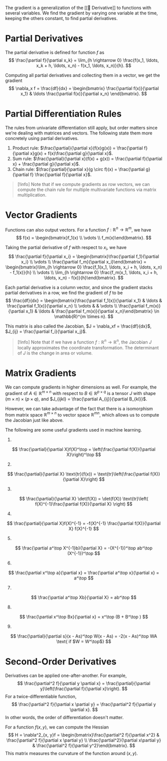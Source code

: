 The gradient is a generalization of the [[🍧 Derivative]] to functions with several variables. We find the gradient by varying one variable at the time, keeping the others constant, to find partial derivatives.

# Partial Derivatives
The partial derivative is defined for function $f$ as 
$$
\frac{\partial f}{\partial x_k} = \lim_{h \rightarrow 0} \frac{f(x_1, \ldots, x_k + h, \ldots, x_n) - f(x_1, \ldots, x_n)}{h}.
$$


Computing all partial derivatives and collecting them in a vector, we get the gradient 
$$
\nabla_x f = \frac{df}{dx} = \begin{bmatrix} \frac{\partial f(x)}{\partial x_1} & \ldots \frac{\partial f(x)}{\partial x_n} \end{bmatrix}.
$$


# Partial Differentiation Rules
The rules from univariate differentiation still apply, but order matters since we're dealing with matrices and vectors. The following state them more concretely using partial derivatives.
1. Product rule: $\frac{\partial}{\partial x}(f(x)g(x)) = \frac{\partial f}{\partial x}g(x) + f(x)\frac{\partial g}{\partial x}$.
2. Sum rule: $\frac{\partial}{\partial x}(f(x) + g(x)) = \frac{\partial f}{\partial x} + \frac{\partial g}{\partial x}$.
3. Chain rule: $\frac{\partial}{\partial x}(g \circ f)(x) = \frac{\partial g}{\partial f} \frac{\partial f}{\partial x}$.

> [!info]
> Note that if we compute gradients as row vectors, we can compute the chain rule for multiple multivariate functions via matrix multiplication.

# Vector Gradients
Functions can also output vectors. For a function $f: \mathbb{R}^n \rightarrow \mathbb{R}^m$, we have 
$$
f(x) = \begin{bmatrix}f_1(x) \\ \vdots \\ f_m(x)\end{bmatrix}.
$$

Taking the partial derivative of $f$ with respect to $x_i$, we have 
$$
\frac{\partial f}{\partial x_i} = \begin{bmatrix}\frac{\partial f_1}{\partial x_i} \\ \vdots \\ \frac{\partial f_m}{\partial x_i}\end{bmatrix} = \begin{bmatrix}\lim_{h \rightarrow 0} \frac{f_1(x_1, \ldots, x_i + h, \ldots, x_n) - f_1(x)}{h} \\ \vdots \\ \lim_{h \rightarrow 0} \frac{f_m(x_1, \ldots, x_i + h, \ldots, x_n) - f(x)}{h}\end{bmatrix}.
$$


Each partial derivative is a column vector, and since the gradient stacks partial derivatives in a row, we find the gradient of $f$ to be 
$$
\frac{df}{dx} = \begin{bmatrix}\frac{\partial f_1(x)}{\partial x_1} & \ldots & \frac{\partial f_1(x)}{\partial x_n} \\ \vdots & & \vdots \\ \frac{\partial f_m(x)}{\partial x_1} & \ldots & \frac{\partial f_m(x)}{\partial x_n}\end{bmatrix} \in \mathbb{R}^{m \times n}.
$$


This matrix is also called the Jacobian, $J = \nabla_xf = \frac{df}{dx}$, $J_{ij} = \frac{\partial f_i}{\partial x_j}$.

> [!info]
> Note that if we have a function $f: \mathbb{R}^n \rightarrow \mathbb{R}^n$, the Jacobian $J$ locally approximates the coordinate transformation. The determinant of $J$ is the change in area or volume.

# Matrix Gradients
We can compute gradients in higher dimensions as well. For example, the gradient of $A \in \mathbb{R}^{m \times n}$ with respect to $B \in \mathbb{R}^{p \times q}$ is a tensor $J$ with shape $(m \times n) \times (p \times q)$, and $J_{ijkl} = \frac{\partial A_{ij}}{\partial B_{kl}}$.

However, we can take advantage of the fact that there is a isomorphism from matrix space $\mathbb{R}^{m \times n}$ to vector space $\mathbb{R}^{mn}$, which allows us to compute the Jacobian just like above.

The following are some useful gradients used in machine learning.

1. 
$$
\frac{\partial}{\partial X}f(X)^\top = \left(\frac{\partial f(X)}{\partial X}\right)^\top
$$

2. 
$$
\frac{\partial}{\partial X} \text{tr}(f(x)) = \text{tr}\left(\frac{\partial f(X)}{\partial X}\right)
$$

3. 
$$
\frac{\partial}{\partial X} \det(f(X)) = \det(f(X)) \text{tr}\left( f(X)^{-1}\frac{\partial f(X)}{\partial X} \right)
$$

4. 
$$
\frac{\partial}{\partial X}f(X)^{-1} = -f(X)^{-1} \frac{\partial f(X)}{\partial X} f(X)^{-1}
$$

5. 
$$
\frac{\partial a^\top X^{-1}b}{\partial X} = -(X^{-1})^\top ab^\top (X^{-1})^\top
$$

6. 
$$
\frac{\partial x^\top a}{\partial x} = \frac{\partial a^\top x}{\partial x} = a^\top
$$

7. 
$$
\frac{\partial a^\top Xb}{\partial X} = ab^\top
$$

8. 
$$
\frac{\partial x^\top Bx}{\partial x} = x^\top (B + B^\top )
$$

9. 
$$
\frac{\partial}{\partial s}(x - As)^\top W(x - As) = -2(x - As)^\top WA \text{ if $W = W^\top$}
$$

# Second-Order Derivatives
Derivatives can be applied one-after-another. For example, 
$$
\frac{\partial^2 f}{\partial y \partial x} = \frac{\partial}{\partial y}\left(\frac{\partial f}{\partial x}\right).
$$
 For a twice-differentiable function, 
$$
\frac{\partial^2 f}{\partial x \partial y} = \frac{\partial^2 f}{\partial y \partial x}.
$$
 In other words, the order of differentiation doesn't matter.

For a function $f(x, y)$, we can compute the Hessian 
$$
H = \nabla^2_{x, y}f =  \begin{bmatrix}\frac{\partial^2 f}{\partial x^2} & \frac{\partial^2 f}{\partial x \partial y} \\ \frac{\partial^2}{\partial x\partial y} & \frac{\partial^2 f}{\partial y^2}\end{bmatrix}.
$$
 This matrix measures the curvature of the function around $(x, y)$.